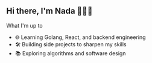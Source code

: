 ## Hi there, I'm Nada 👋😺🌸

What I'm up to
- 🌐 Learning Golang, React, and backend engineering  
- 🛠️ Building side projects to sharpen my skills  
- 📚 Exploring algorithms and software design  
